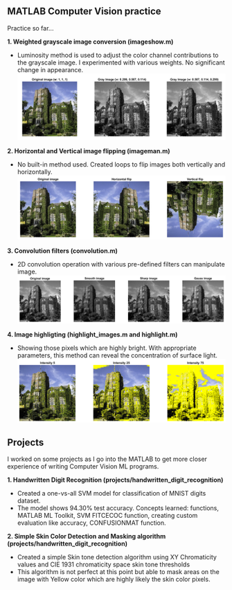 MATLAB Computer Vision practice
------
Practice so far...

**1. Weighted grayscale image conversion (imageshow.m)**
- Luminosity method is used to adjust the color channel contributions to the grayscale image. I experimented with various weights. No significant change in appearance.
![Grayscale Image Conversion](output//weighted_grayscale_conversion.png)

**2. Horizontal and Vertical image flipping (imageman.m)**
- No built-in method used. Created loops to flip images both vertically and horizontally.
![Image vertical and horizontal flip](output//flipping.png)

**3. Convolution filters (convolution.m)**
- 2D convolution operation with various pre-defined filters can manipulate image.
![Image convolutional filters](output//convolution_filter.png)

**4. Image highligting (highlight_images.m and highlight.m)**
- Showing those pixels which are highly bright. With appropriate parameters, this method can reveal the concentration of surface light.
![Image highlighting](output//highlighting.png)

Projects
---
I worked on some projects as I go into the MATLAB to get more closer experience of writing Computer Vision ML programs.

**1. Handwritten Digit Recognition (projects/handwritten_digit_recognition)**
- Created a one-vs-all SVM model for classification of MNIST digits dataset.
- The model shows 94.30% test accuracy. Concepts learned: functions, MATLAB ML Toolkit, SVM FITCECOC function, creating custom evaluation like accuracy, CONFUSIONMAT function. 

**2. Simple Skin Color Detection and Masking algorithm (projects/handwritten_digit_recognition)**
- Created a simple Skin tone detection algorithm using XY Chromaticity values and CIE 1931 chromaticity space skin tone thresholds
- This algorithm is not perfect at this point but able to mask areas on the image with Yellow color which are highly likely the skin color pixels.

